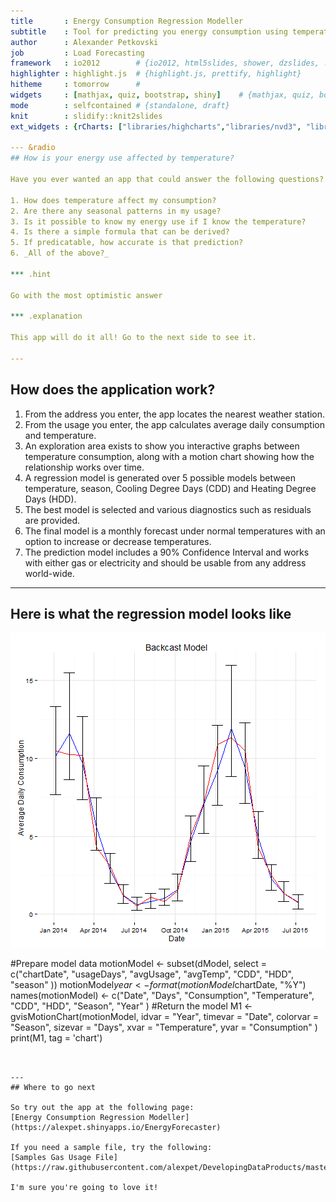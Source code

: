 ```yaml
---
title       : Energy Consumption Regression Modeller
subtitle    : Tool for predicting you energy consumption using temperature
author      : Alexander Petkovski
job         : Load Forecasting
framework   : io2012        # {io2012, html5slides, shower, dzslides, ...}
highlighter : highlight.js  # {highlight.js, prettify, highlight}
hitheme     : tomorrow      # 
widgets     : [mathjax, quiz, bootstrap, shiny]    # {mathjax, quiz, bootstrap}
mode        : selfcontained # {standalone, draft}
knit        : slidify::knit2slides
ext_widgets : {rCharts: ["libraries/highcharts","libraries/nvd3", "libraries/morris", "libraries/leaflet", "libraries/rickshaw"]}

--- &radio
## How is your energy use affected by temperature?

Have you ever wanted an app that could answer the following questions?

1. How does temperature affect my consumption?
2. Are there any seasonal patterns in my usage?
3. Is it possible to know my energy use if I know the temperature?
4. Is there a simple formula that can be derived?
5. If predicatable, how accurate is that prediction?
6. _All of the above?_

*** .hint 

Go with the most optimistic answer

*** .explanation 

This app will do it all! Go to the next side to see it.

---
```


## How does the application work?

1. From the address you enter, the app locates the nearest weather station.
2. From the usage you enter, the app calculates average daily consumption and 
temperature.
3. An exploration area exists to show you interactive graphs between temperature 
consumption, along with a motion chart showing how the relationship works over time.
3. A regression model is generated over 5 possible models between temperature, 
season, Cooling Degree Days (CDD) and Heating Degree Days (HDD).
4. The best model is selected and various diagnostics such as residuals are provided.
5. The final model is a monthly forecast under normal temperatures with an option 
to increase or decrease temperatures.
6. The prediction model includes a 90% Confidence Interval and works with either 
gas or electricity and should be usable from any address world-wide.

--- 
## Here is what the regression model looks like

![plot of chunk unnamed-chunk-2](assets/fig/unnamed-chunk-2-1.png) 

#Prepare model data
motionModel <- subset(dModel,
                  select = c("chartDate",
                             "usageDays",
                             "avgUsage",
                             "avgTemp",
                             "CDD",
                             "HDD",
                             "season"
                             ))
motionModel$year <- format(motionModel$chartDate, "%Y")
names(motionModel) <- c("Date",
                    "Days",
                    "Consumption",
                    "Temperature",
                    "CDD",
                    "HDD",
                    "Season",
                    "Year"
                    )
#Return the model
M1 <- gvisMotionChart(motionModel,
                   idvar = "Year",
                   timevar = "Date",
                   colorvar = "Season",
                   sizevar = "Days",
                   xvar = "Temperature",
                   yvar = "Consumption"
   )
print(M1, tag = 'chart')
```


--- 
## Where to go next

So try out the app at the following page:   
[Energy Consumption Regression Modeller](https://alexpet.shinyapps.io/EnergyForecaster)
   
If you need a sample file, try the following:   
[Samples Gas Usage File](https://raw.githubusercontent.com/alexpet/DevelopingDataProducts/master/project/shiny/GasUsages.csv)
   
I'm sure you're going to love it!

